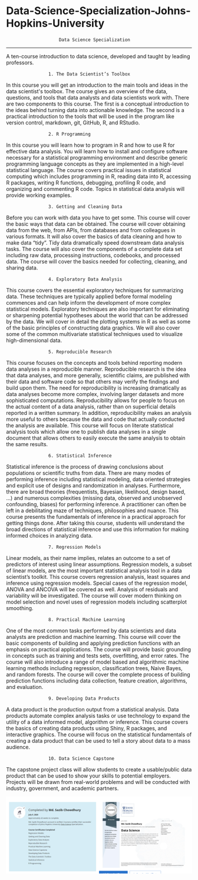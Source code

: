 # Data-Science-Specialization-Johns-Hopkins-University


```
                    Data Science Specialization
```

* * *
A ten-course introduction to data science, developed and taught by leading professors.

```
                1. The Data Scientist’s Toolbox
```
In this course you will get an introduction to the main tools and ideas in the data scientist's toolbox. The course gives an overview of the data, questions, and tools that data analysts and data scientists work with. There are two components to this course. The first is a conceptual introduction to the ideas behind turning data into actionable knowledge. The second is a practical introduction to the tools that will be used in the program like version control, markdown, git, GitHub, R, and RStudio.

```
                2. R Programming
```

In this course you will learn how to program in R and how to use R for effective data analysis. You will learn how to install and configure software necessary for a statistical programming environment and describe generic programming language concepts as they are implemented in a high-level statistical language. The course covers practical issues in statistical computing which includes programming in R, reading data into R, accessing R packages, writing R functions, debugging, profiling R code, and organizing and commenting R code. Topics in statistical data analysis will provide working examples.

```
                3. Getting and Cleaning Data
```

Before you can work with data you have to get some. This course will cover the basic ways that data can be obtained. The course will cover obtaining data from the web, from APIs, from databases and from colleagues in various formats. It will also cover the basics of data cleaning and how to make data “tidy”. Tidy data dramatically speed downstream data analysis tasks. The course will also cover the components of a complete data set including raw data, processing instructions, codebooks, and processed data. The course will cover the basics needed for collecting, cleaning, and sharing data.

```
                4. Exploratory Data Analysis
```

This course covers the essential exploratory techniques for summarizing data. These techniques are typically applied before formal modeling commences and can help inform the development of more complex statistical models. Exploratory techniques are also important for eliminating or sharpening potential hypotheses about the world that can be addressed by the data. We will cover in detail the plotting systems in R as well as some of the basic principles of constructing data graphics. We will also cover some of the common multivariate statistical techniques used to visualize high-dimensional data.

```
                5. Reproducible Research
```

This course focuses on the concepts and tools behind reporting modern data analyses in a reproducible manner. Reproducible research is the idea that data analyses, and more generally, scientific claims, are published with their data and software code so that others may verify the findings and build upon them.  The need for reproducibility is increasing dramatically as data analyses become more complex, involving larger datasets and more sophisticated computations. Reproducibility allows for people to focus on the actual content of a data analysis, rather than on superficial details reported in a written summary. In addition, reproducibility makes an analysis more useful to others because the data and code that actually conducted the analysis are available. This course will focus on literate statistical analysis tools which allow one to publish data analyses in a single document that allows others to easily execute the same analysis to obtain the same results.

```
                6. Statistical Inference
```

Statistical inference is the process of drawing conclusions about populations or scientific truths from data. There are many modes of performing inference including statistical modeling, data oriented strategies and explicit use of designs and randomization in analyses. Furthermore, there are broad theories (frequentists, Bayesian, likelihood, design based, …) and numerous complexities (missing data, observed and unobserved confounding, biases) for performing inference. A practitioner can often be left in a debilitating maze of techniques, philosophies and nuance. This course presents the fundamentals of inference in a practical approach for getting things done. After taking this course, students will understand the broad directions of statistical inference and use this information for making informed choices in analyzing data.

```
                7. Regression Models
```

Linear models, as their name implies, relates an outcome to a set of predictors of interest using linear assumptions.  Regression models, a subset of linear models, are the most important statistical analysis tool in a data scientist’s toolkit. This course covers regression analysis, least squares and inference using regression models. Special cases of the regression model, ANOVA and ANCOVA will be covered as well. Analysis of residuals and variability will be investigated. The course will cover modern thinking on model selection and novel uses of regression models including scatterplot smoothing.

```
                8. Practical Machine Learning
```

One of the most common tasks performed by data scientists and data analysts are prediction and machine learning. This course will cover the basic components of building and applying prediction functions with an emphasis on practical applications. The course will provide basic grounding in concepts such as training and tests sets, overfitting, and error rates. The course will also introduce a range of model based and algorithmic machine learning methods including regression, classification trees, Naive Bayes, and random forests. The course will cover the complete process of building prediction functions including data collection, feature creation, algorithms, and evaluation.

```
                9. Developing Data Products
```

A data product is the production output from a statistical analysis. Data products automate complex analysis tasks or use technology to expand the utility of a data informed model, algorithm or inference. This course covers the basics of creating data products using Shiny, R packages, and interactive graphics. The course will focus on the statistical fundamentals of creating a data product that can be used to tell a story about data to a mass audience.

```
                10. Data Science Capstone
```
The capstone project class will allow students to create a usable/public data product that can be used to show your skills to potential employers. Projects will be drawn from real-world problems and will be conducted with industry, government, and academic partners.

![image](9-data-products/dsa.png)
